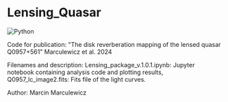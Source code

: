 # Lensing_Quasar
![Python](https://img.shields.io/badge/python-3670A0?style=for-the-badge&logo=python&logoColor=ffdd54)

Code for publication: "The disk reverberation mapping of the lensed quasar Q0957+561" Marculewicz et al. 2024

Filenames and description:
Lensing_package_v.1.0.1.ipynb: Jupyter notebook containing analysis code and plotting results,\
Q0957_lc_image2.fits: Fits file of the light curves.

Author: Marcin Marculewicz
